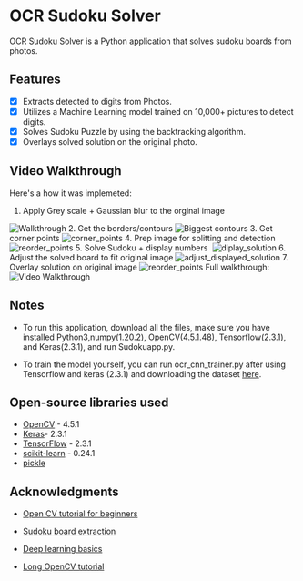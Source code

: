 # OCR Sudoku Solver 
OCR Sudoku Solver is a Python application that solves sudoku boards from photos. 

## Features 
- [x] Extracts detected to digits from Photos.
- [x] Utilizes a Machine Learning model trained on 10,000+ pictures to detect digits. 
- [x] Solves Sudoku Puzzle by using the backtracking algorithm.
- [x] Overlays solved solution on the original photo. 

## Video Walkthrough 
Here's a how it was implemeted:
1. Apply Grey scale + Gaussian blur to the orginal image 
<img src='2.png' title='Grey scale Picture' width='' alt='Walkthrough' />
2. Get the borders/contours
<img src='3.png' title='Contour Picture' width='' alt='Biggest contours' />
3. Get corner points 
<img src='4.png' title='Corner red indicator Picture' width='' alt='corner_points' />
4. Prep image for splitting and detection
<img src='5.png' title='Corner red indicator Picture' width='' alt='reorder_points' />
5. Solve Sudoku + display numbers 
<img src='6.png' title='Corner red indicator Picture' width='' alt='diplay_solution' />
6. Adjust the solved board to fit original image 
<img src='7.png' title='Corner red indicator Picture' width='' alt='adjust_displayed_solution' />
7. Overlay solution on original image
<img src='8.png' title='Corner red indicator Picture' width='' alt='reorder_points' />
Full walkthrough:
<img src='walkthrough.gif' title='Video Walkthrough' width='' alt='Video Walkthrough' />

##  Notes
- To run this application, download all the files, make sure you have installed  Python3,numpy(1.20.2), OpenCV(4.5.1.48), Tensorflow(2.3.1), and Keras(2.3.1), and run Sudokuapp.py.

- To train the model yourself, you can run ocr_cnn_trainer.py after using Tensorflow and keras (2.3.1) and downloading the dataset [here](http://www.ee.surrey.ac.uk/CVSSP/demos/chars74k/). 

## Open-source libraries used 
- [OpenCV](https://pypi.org/project/opencv-python/) - 4.5.1
- [Keras](https://pypi.org/project/keras/)- 2.3.1
- [TensorFlow](https://www.tensorflow.org/install) - 2.3.1 
- [scikit-learn](https://scikit-learn.org/stable/install.html) - 0.24.1
- [pickle](https://docs.python.org/3/library/pickle.html)

## Acknowledgments 
- [Open CV tutorial for beginners](https://www.youtube.com/watch?v=kdLM6AOd2vc&list=PLS1QulWo1RIa7D1O6skqDQ-JZ1GGHKK-K)
- [Sudoku board extraction](https://maker.pro/raspberry-pi/tutorial/grid-detection-with-opencv-on-raspberry-pi)
- [Deep learning basics](https://www.youtube.com/watch?v=Mubj_fqiAv8&list=PLeo1K3hjS3uu7CxAacxVndI4bE_o3BDtO)

- [Long OpenCV tutorial](https://www.youtube.com/watch?v=WQeoO7MI0Bs)

